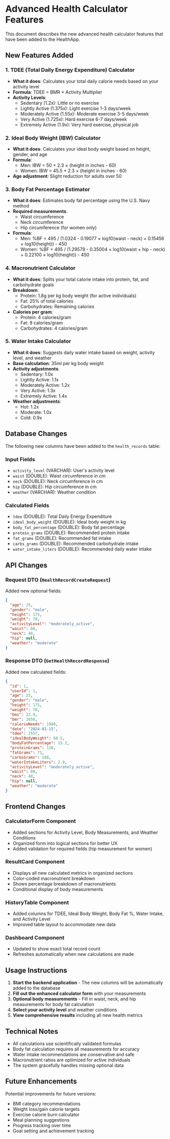 # Advanced Health Calculator Features

This document describes the new advanced health calculator features that have been added to the HealthApp.

## New Features Added

### 1. TDEE (Total Daily Energy Expenditure) Calculator
- **What it does**: Calculates your total daily calorie needs based on your activity level
- **Formula**: TDEE = BMR × Activity Multiplier
- **Activity Levels**:
  - Sedentary (1.2x): Little or no exercise
  - Lightly Active (1.375x): Light exercise 1-3 days/week
  - Moderately Active (1.55x): Moderate exercise 3-5 days/week
  - Very Active (1.725x): Hard exercise 6-7 days/week
  - Extremely Active (1.9x): Very hard exercise, physical job

### 2. Ideal Body Weight (IBW) Calculator
- **What it does**: Calculates your ideal body weight based on height, gender, and age
- **Formula**:
  - Men: IBW = 50 + 2.3 × (height in inches - 60)
  - Women: IBW = 45.5 + 2.3 × (height in inches - 60)
- **Age adjustment**: Slight reduction for adults over 50

### 3. Body Fat Percentage Estimator
- **What it does**: Estimates body fat percentage using the U.S. Navy method
- **Required measurements**:
  - Waist circumference
  - Neck circumference
  - Hip circumference (for women only)
- **Formula**:
  - Men: %BF = 495 / (1.0324 - 0.19077 × log10(waist - neck) + 0.15456 × log10(height)) - 450
  - Women: %BF = 495 / (1.29579 - 0.35004 × log10(waist + hip - neck) + 0.22100 × log10(height)) - 450

### 4. Macronutrient Calculator
- **What it does**: Splits your total calorie intake into protein, fat, and carbohydrate goals
- **Breakdown**:
  - Protein: 1.8g per kg body weight (for active individuals)
  - Fat: 25% of total calories
  - Carbohydrates: Remaining calories
- **Calories per gram**:
  - Protein: 4 calories/gram
  - Fat: 9 calories/gram
  - Carbohydrates: 4 calories/gram

### 5. Water Intake Calculator
- **What it does**: Suggests daily water intake based on weight, activity level, and weather
- **Base calculation**: 35ml per kg body weight
- **Activity adjustments**:
  - Sedentary: 1.0x
  - Lightly Active: 1.1x
  - Moderately Active: 1.2x
  - Very Active: 1.3x
  - Extremely Active: 1.4x
- **Weather adjustments**:
  - Hot: 1.2x
  - Moderate: 1.0x
  - Cold: 0.9x

## Database Changes

The following new columns have been added to the `health_records` table:

### Input Fields
- `activity_level` (VARCHAR): User's activity level
- `waist` (DOUBLE): Waist circumference in cm
- `neck` (DOUBLE): Neck circumference in cm
- `hip` (DOUBLE): Hip circumference in cm
- `weather` (VARCHAR): Weather condition

### Calculated Fields
- `tdee` (DOUBLE): Total Daily Energy Expenditure
- `ideal_body_weight` (DOUBLE): Ideal body weight in kg
- `body_fat_percentage` (DOUBLE): Body fat percentage
- `protein_grams` (DOUBLE): Recommended protein intake
- `fat_grams` (DOUBLE): Recommended fat intake
- `carbs_grams` (DOUBLE): Recommended carbohydrate intake
- `water_intake_liters` (DOUBLE): Recommended daily water intake

## API Changes

### Request DTO (`HealthRecordCreateRequest`)
Added new optional fields:
```json
{
  "age": 25,
  "gender": "male",
  "height": 175,
  "weight": 70,
  "activityLevel": "moderately_active",
  "waist": 80,
  "neck": 40,
  "hip": null,
  "weather": "moderate"
}
```

### Response DTO (`GetHealthRecordResponse`)
Added new calculated fields:
```json
{
  "id": 1,
  "userId": 1,
  "age": 25,
  "gender": "male",
  "height": 175,
  "weight": 70,
  "bmi": 22.9,
  "bmr": 1650,
  "calorieNeeds": 1980,
  "date": "2024-01-15",
  "tdee": 2557,
  "idealBodyWeight": 68.5,
  "bodyFatPercentage": 15.2,
  "proteinGrams": 126,
  "fatGrams": 71,
  "carbsGrams": 288,
  "waterIntakeLiters": 2.8,
  "activityLevel": "moderately_active",
  "waist": 80,
  "neck": 40,
  "hip": null,
  "weather": "moderate"
}
```

## Frontend Changes

### CalculatorForm Component
- Added sections for Activity Level, Body Measurements, and Weather Conditions
- Organized form into logical sections for better UX
- Added validation for required fields (hip measurement for women)

### ResultCard Component
- Displays all new calculated metrics in organized sections
- Color-coded macronutrient breakdown
- Shows percentage breakdown of macronutrients
- Conditional display of body measurements

### HistoryTable Component
- Added columns for TDEE, Ideal Body Weight, Body Fat %, Water Intake, and Activity Level
- Improved table layout to accommodate new data

### Dashboard Component
- Updated to show exact total record count
- Refreshes automatically when new calculations are made

## Usage Instructions

1. **Start the backend application** - The new columns will be automatically added to the database
2. **Fill out the enhanced calculator form** with your measurements
3. **Optional body measurements** - Fill in waist, neck, and hip measurements for body fat calculation
4. **Select your activity level** and weather conditions
5. **View comprehensive results** including all new health metrics

## Technical Notes

- All calculations use scientifically validated formulas
- Body fat calculation requires all measurements for accuracy
- Water intake recommendations are conservative and safe
- Macronutrient ratios are optimized for active individuals
- The system gracefully handles missing optional data

## Future Enhancements

Potential improvements for future versions:
- BMI category recommendations
- Weight loss/gain calorie targets
- Exercise calorie burn calculator
- Meal planning suggestions
- Progress tracking over time
- Goal setting and achievement tracking 